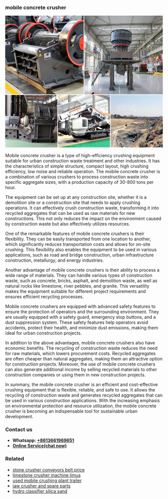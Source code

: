 <h3>mobile concrete crusher</h3><img src='1704856804.jpg' alt=''><p>Mobile concrete crusher is a type of high-efficiency crushing equipment suitable for urban construction waste treatment and other industries. It has the characteristics of simple structure, compact layout, high crushing efficiency, low noise and reliable operation. The mobile concrete crusher is a combination of various crushers to process construction waste into specific aggregate sizes, with a production capacity of 30-800 tons per hour.</p><p>The equipment can be set up at any construction site, whether it is a demolition site or a construction site that needs to apply crushing operations. It can effectively crush construction waste, transforming it into recycled aggregates that can be used as raw materials for new constructions. This not only reduces the impact on the environment caused by construction waste but also effectively utilizes resources.</p><p>One of the remarkable features of mobile concrete crushers is their flexibility. They can be easily transported from one location to another, which significantly reduces transportation costs and allows for on-site crushing. This flexibility also enables the equipment to be used in various applications, such as road and bridge construction, urban infrastructure construction, metallurgy, and energy industries.</p><p>Another advantage of mobile concrete crushers is their ability to process a wide range of materials. They can handle various types of construction waste, such as concrete, bricks, asphalt, and demolition waste, as well as natural rocks like limestone, river pebbles, and granite. This versatility makes the equipment suitable for different project requirements and ensures efficient recycling processes.</p><p>Mobile concrete crushers are equipped with advanced safety features to ensure the protection of operators and the surrounding environment. They are usually equipped with a safety guard, emergency stop buttons, and a dust suppression system. These safety features help operators avoid accidents, protect their health, and minimize dust emissions, making them ideal for urban construction projects.</p><p>In addition to the above advantages, mobile concrete crushers also have economic benefits. The recycling of construction waste reduces the need for raw materials, which lowers procurement costs. Recycled aggregates are often cheaper than natural aggregates, making them an attractive option for construction projects. Moreover, the use of mobile concrete crushers can also generate additional income by selling recycled materials to other construction companies or using them in new construction projects.</p><p>In summary, the mobile concrete crusher is an efficient and cost-effective crushing equipment that is flexible, reliable, and safe to use. It allows the recycling of construction waste and generates recycled aggregates that can be used in various construction applications. With the increasing emphasis on environmental protection and resource utilization, the mobile concrete crusher is becoming an indispensable tool for sustainable urban development.</p><h3>Contact us</h3><ul><li><strong>Whatsapp:&nbsp;<a href="https://wa.me/8613661969651">+8613661969651</a></strong></li><li><a href="https://swt.shibang-china.com/?git&amp;zhl&amp;mobile concrete crusher"><strong>Online Service(chat now)</strong></a></li></ul><h3>Related</h3><ul><li><a href='stone crusher conveyors belt price.md'>stone crusher conveyors belt price</a></li><li><a href='limestone crusher machine limus.md'>limestone crusher machine limus</a></li><li><a href='used mobile crushing plant trailer.md'>used mobile crushing plant trailer</a></li><li><a href='jaw crusher and spare parts.md'>jaw crusher and spare parts</a></li><li><a href='hydro classifier silica sand.md'>hydro classifier silica sand</a></li></ul>